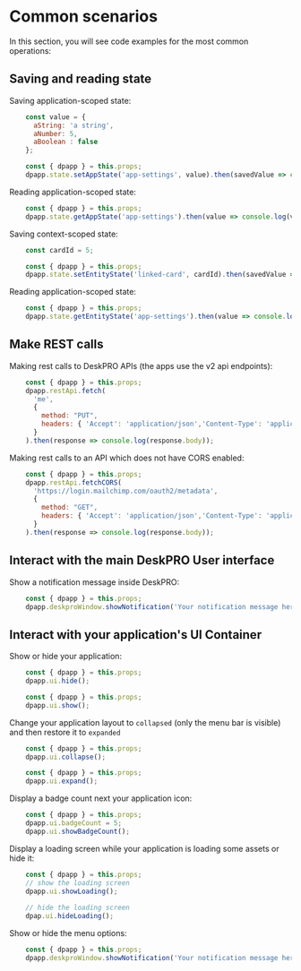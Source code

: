 # Common scenarios

In this section, you will see code examples for the most common operations:


## Saving and reading state

Saving application-scoped state:

```javascript
    const value = {
      aString: 'a string',
      aNumber: 5,
      aBoolean : false
    };

    const { dpapp } = this.props;    
    dpapp.state.setAppState('app-settings', value).then(savedValue => console.log(savedValue));
```

Reading application-scoped state:

```javascript
    const { dpapp } = this.props;    
    dpapp.state.getAppState('app-settings').then(value => console.log(value));
```

Saving context-scoped state: 

```javascript
    const cardId = 5;

    const { dpapp } = this.props;    
    dpapp.state.setEntityState('linked-card', cardId).then(savedValue => console.log(savedValue));
```

Reading application-scoped state:

```javascript
    const { dpapp } = this.props;    
    dpapp.state.getEntityState('app-settings').then(value => console.log(value));
```    
    

## Make REST calls

Making rest calls to DeskPRO APIs (the apps use the v2 api endpoints):

```javascript
    const { dpapp } = this.props;    
    dpapp.restApi.fetch(
      'me', 
      { 
        method: "PUT",
        headers: { 'Accept': 'application/json','Content-Type': 'application/json' }
      }
    ).then(response => console.log(response.body));
```

Making rest calls to an API which does not have CORS enabled:

```javascript
    const { dpapp } = this.props;    
    dpapp.restApi.fetchCORS(
      'https://login.mailchimp.com/oauth2/metadata', 
      { 
        method: "GET",
        headers: { 'Accept': 'application/json','Content-Type': 'application/json' }
      }
    ).then(response => console.log(response.body));
```

## Interact with the main DeskPRO User interface

Show a notification message inside DeskPRO:

```javascript
    const { dpapp } = this.props;    
    dpapp.deskproWindow.showNotification('Your notification message here');
```

## Interact with your application's UI Container

Show or hide your application:

```javascript
    const { dpapp } = this.props;    
    dpapp.ui.hide();
```

```javascript
    const { dpapp } = this.props;    
    dpapp.ui.show();
```

Change your application layout to `collapsed` (only the menu bar is visible) and then restore it to `expanded`

```javascript
    const { dpapp } = this.props;    
    dpapp.ui.collapse();
```

```javascript
    const { dpapp } = this.props;    
    dpapp.ui.expand();
```

Display a badge count next your application icon:

```javascript
    const { dpapp } = this.props;    
    dpapp.ui.badgeCount = 5;
    dpapp.ui.showBadgeCount();
```

Display a loading screen while your application is loading some assets  or hide it:

```javascript
    const { dpapp } = this.props;
    // show the loading screen
    dpapp.ui.showLoading();
    
    // hide the loading screen
    dpap.ui.hideLoading();
```

Show or hide the menu options:

```javascript
    const { dpapp } = this.props;    
    dpapp.deskproWindow.showNotification('Your notification message here');
```